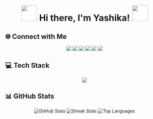 <!-- Highly Animated README -->

<h1 align="center">
  <img src="https://media.giphy.com/media/QTfX9Ejfra3ZmNxh6B/giphy.gif" width="50"> Hi there, I'm Yashika! <img src="https://media.giphy.com/media/hvRJCLFzcasrR4ia7z/giphy.gif" width="50">
</h1>

<h2>🌐 Connect with Me</h2>
<div align="center">
  <a href="https://instagram.com/yashika_duthuluru"><img src="https://img.shields.io/badge/Instagram-%23E1306C?style=for-the-badge&logo=instagram&logoColor=white"/></a>
  <a href="https://linkedin.com/in/yashika-duthuluru"><img src="https://img.shields.io/badge/LinkedIn-%230077B5?style=for-the-badge&logo=linkedin&logoColor=white"/></a>
  <a href="https://quora.com/profile/Yashika"><img src="https://img.shields.io/badge/Quora-%23B92B27?style=for-the-badge&logo=quora&logoColor=white"/></a>
  <a href="mailto:yashikaduthuluru@gmail.com"><img src="https://img.shields.io/badge/Email-%23EA4335?style=for-the-badge&logo=gmail&logoColor=white"/></a>
  <a href="https://leetcode.com/u/yashika_duthuluru/"><img src="https://img.shields.io/badge/LeetCode-%23FFA116?style=for-the-badge&logo=leetcode&logoColor=white"/></a>
  <a href="https://www.geeksforgeeks.org/user/yashikaduthuluru6/"><img src="https://img.shields.io/badge/GeeksforGeeks-%2300C853?style=for-the-badge&logo=geeksforgeeks&logoColor=white"/></a>
</div>

<h2>💻 Tech Stack</h2>
<div align="center">
  <img src="https://skillicons.dev/icons?i=java,js,nodejs,express,mongodb,mysql,react,angular,html,css,figma,git,github&theme=dark" />
</div>

<h2>📊 GitHub Stats</h2>
<div align="center">
  <img src="https://github-readme-stats.vercel.app/api?username=yashika306&theme=tokyonight&hide_border=true&include_all_commits=true&count_private=true" alt="GitHub Stats"/>
  <img src="https://nirzak-streak-stats.vercel.app/?user=yashika306&theme=tokyonight&hide_border=true" alt="Streak Stats"/>
  <img src="https://github-readme-stats.vercel.app/api/top-langs/?username=yashika306&theme=tokyonight&hide_border=true&include_all_commits=true&count_private=true&layout=compact" alt="Top Languages"/>
</div>

<!-- Proudly created with ❤️ by Yashika -->
